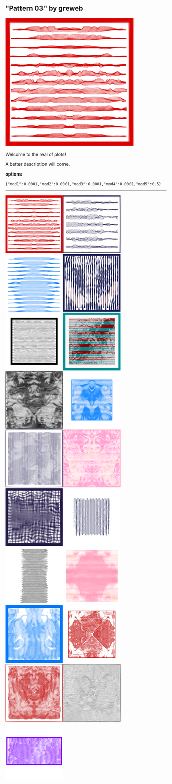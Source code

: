 ## "Pattern 03" by greweb

<img src="images/001.png" width="400"/>

Welcome to the real of plots!

A better description will come.

**options**

```
{"mod1":0.0001,"mod2":0.0001,"mod3":0.0001,"mod4":0.0001,"mod5":0.5}
```

---

<img src="images/001.png" width="180"/><img src="images/002.png" width="180"/><img src="images/003.png" width="180"/><img src="images/004.png" width="180"/><img src="images/005.png" width="180"/><img src="images/06.png" width="180"/><img src="images/007.png" width="180"/><img src="images/008.png" width="180"/><img src="images/009.png" width="180"/><img src="images/010.png" width="180"/><img src="images/011.png" width="180"/><img src="images/012.png" width="180"/><img src="images/013.png" width="180"/><img src="images/014.png" width="180"/><img src="images/015.png" width="180"/><img src="images/016.png" width="180"/><img src="images/017.png" width="180"/><img src="images/018.png" width="180"/><img src="images/019.png" width="180"/>
